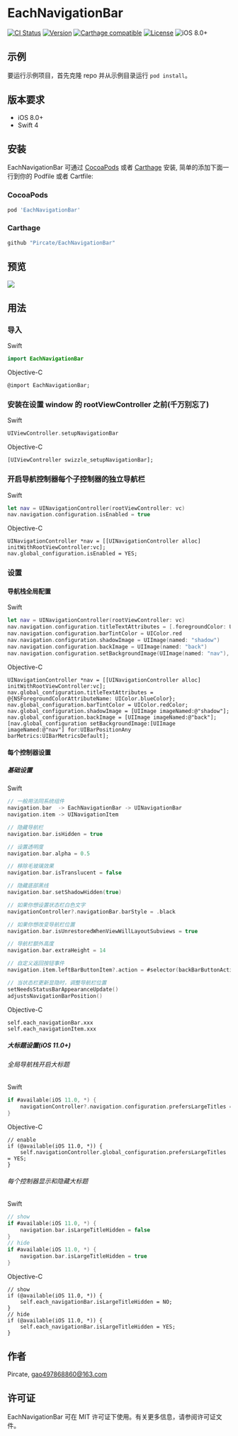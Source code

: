 # EachNavigationBar

[![CI Status](http://img.shields.io/travis/Pircate/EachNavigationBar.svg?style=flat)](https://travis-ci.org/Pircate/EachNavigationBar)
[![Version](https://img.shields.io/cocoapods/v/EachNavigationBar.svg?style=flat)](http://cocoapods.org/pods/EachNavigationBar)
[![Carthage compatible](https://img.shields.io/badge/Carthage-compatible-4BC51D.svg?style=flat)](https://github.com/Carthage/Carthage)
[![License](https://img.shields.io/cocoapods/l/EachNavigationBar.svg?style=flat)](http://cocoapods.org/pods/EachNavigationBar)
![iOS 8.0+](https://img.shields.io/badge/iOS-8.0%2B-blue.svg)

## 示例

要运行示例项目，首先克隆 repo 并从示例目录运行 `pod install`。

## 版本要求

* iOS 8.0+
* Swift 4

## 安装

EachNavigationBar 可通过 [CocoaPods](http://cocoapods.org) 或者 [Carthage](https://github.com/Carthage/Carthage) 安装, 简单的添加下面一行到你的 Podfile 或者 Cartfile:

### CocoaPods

```ruby
pod 'EachNavigationBar'
```

### Carthage
```ruby
github "Pircate/EachNavigationBar"
```

## 预览

![](https://github.com/Pircate/EachNavigationBar/blob/master/demo.gif)

## 用法

### 导入

Swift
``` swift
import EachNavigationBar
```
Objective-C
``` ObjC
@import EachNavigationBar;
```

### 安装在设置 window 的 rootViewController 之前(千万别忘了)

Swift
``` swift
UIViewController.setupNavigationBar
```

Objective-C
``` ObjC
[UIViewController swizzle_setupNavigationBar];
```

### 开启导航控制器每个子控制器的独立导航栏

Swift
``` swift
let nav = UINavigationController(rootViewController: vc)
nav.navigation.configuration.isEnabled = true
```

Objective-C
``` ObjC
UINavigationController *nav = [[UINavigationController alloc] initWithRootViewController:vc];
nav.global_configuration.isEnabled = YES;
```

###  设置
#### 导航栈全局配置

Swift
``` swift
let nav = UINavigationController(rootViewController: vc)
nav.navigation.configuration.titleTextAttributes = [.foregroundColor: UIColor.blue]
nav.navigation.configuration.barTintColor = UIColor.red
nav.navigation.configuration.shadowImage = UIImage(named: "shadow")
nav.navigation.configuration.backImage = UIImage(named: "back")
nav.navigation.configuration.setBackgroundImage(UIImage(named: "nav"), for: .any, barMetrics: .default)
```

Objective-C
``` ObjC
UINavigationController *nav = [[UINavigationController alloc] initWithRootViewController:vc];
nav.global_configuration.titleTextAttributes = @{NSForegroundColorAttributeName: UIColor.blueColor};
nav.global_configuration.barTintColor = UIColor.redColor;
nav.global_configuration.shadowImage = [UIImage imageNamed:@"shadow"];
nav.global_configuration.backImage = [UIImage imageNamed:@"back"];
[nav.global_configuration setBackgroundImage:[UIImage imageNamed:@"nav"] for:UIBarPositionAny barMetrics:UIBarMetricsDefault];
```

#### 每个控制器设置
##### 基础设置

Swift
``` swift
// 一般用法同系统组件
navigation.bar  -> EachNavigationBar -> UINavigationBar
navigation.item -> UINavigationItem

// 隐藏导航栏
navigation.bar.isHidden = true

// 设置透明度
navigation.bar.alpha = 0.5

// 移除毛玻璃效果
navigation.bar.isTranslucent = false

// 隐藏底部黑线
navigation.bar.setShadowHidden(true)

// 如果你想设置状态栏白色文字
navigationController?.navigationBar.barStyle = .black

// 如果你想改变导航栏位置
navigation.bar.isUnrestoredWhenViewWillLayoutSubviews = true

// 导航栏额外高度
navigation.bar.extraHeight = 14

// 自定义返回按钮事件
navigation.item.leftBarButtonItem?.action = #selector(backBarButtonAction)

// 当状态栏更新显隐时，调整导航栏位置
setNeedsStatusBarAppearanceUpdate()
adjustsNavigationBarPosition()
```

Objective-C
``` ObjC
self.each_navigationBar.xxx
self.each_navigationItem.xxx
```

##### 大标题设置(iOS 11.0+)

###### 全局导航栈开启大标题

Swift
``` swift
if #available(iOS 11.0, *) {
    navigationController?.navigation.configuration.prefersLargeTitles = true
}
```

Objective-C
``` ObjC
// enable
if (@available(iOS 11.0, *)) {
    self.navigationController.global_configuration.prefersLargeTitles = YES;
}
```

###### 每个控制器显示和隐藏大标题

Swift
``` swift
// show
if #available(iOS 11.0, *) {
    navigation.bar.isLargeTitleHidden = false
}
// hide
if #available(iOS 11.0, *) {
    navigation.bar.isLargeTitleHidden = true
}
```

Objective-C
``` ObjC
// show
if (@available(iOS 11.0, *)) {
    self.each_navigationBar.isLargeTitleHidden = NO;
}
// hide
if (@available(iOS 11.0, *)) {
    self.each_navigationBar.isLargeTitleHidden = YES;
}
```

## 作者

Pircate, gao497868860@163.com

## 许可证

EachNavigationBar 可在 MIT 许可证下使用。有关更多信息，请参阅许可证文件。
